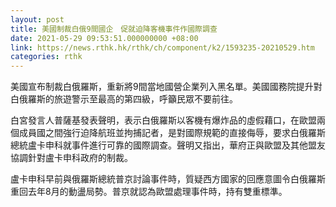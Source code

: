 ```yaml
---
layout: post
title: 美國制裁白俄9間國企　促就迫降客機事件作國際調查
date: 2021-05-29 09:53:51.000000000 +08:00
link: https://news.rthk.hk/rthk/ch/component/k2/1593235-20210529.htm
categories: rthk
---
```


美國宣布制裁白俄羅斯，重新將9間當地國營企業列入黑名單。美國國務院提升對白俄羅斯的旅遊警示至最高的第四級，呼籲民眾不要前往。

白宮發言人普薩基發表聲明，表示白俄羅斯以客機有爆炸品的虛假藉口，在歐盟兩個成員國之間強行迫降航班並拘捕記者，是對國際規範的直接侮辱，要求白俄羅斯總統盧卡申科就事件進行可靠的國際調查。聲明又指出，華府正與歐盟及其他盟友協調針對盧卡申科政府的制裁。

盧卡申科早前與俄羅斯總統普京討論事件時，質疑西方國家的回應意圖令白俄羅斯重回去年8月的動盪局勢。普京就認為歐盟處理事件時，持有雙重標準。
